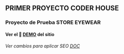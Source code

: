## PRIMER PROYECTO CODER HOUSE

### Proyecto de Prueba STORE EYEWEAR

#### Ver el 🔎 [DEMO](https://josyll.github.io/PrimerProyecto_STORE-EYEWARE_YLLESCAS/) del sitio


###### Ver cambios para aplicar SEO [DOC](https://docs.google.com/document/d/13FuAHVz8-zjBrDAJtcMLSq26JoaefQpblDBn6BSGO0Q/edit#heading=h.cmr7qqgpph7h) 